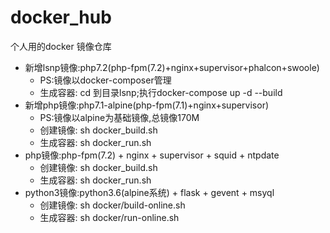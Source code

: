# docker_hub
个人用的docker 镜像仓库

<ul>
<li>
	新增lsnp镜像:php7.2(php-fpm(7.2)+nginx+supervisor+phalcon+swoole)
	<ul>
	<li>PS:镜像以docker-composer管理</li>
	<li>生成容器: cd 到目录lsnp;执行docker-compose up -d --build</li>
	</ul>
</li>
<li>
	新增php镜像:php7.1-alpine(php-fpm(7.1)+nginx+supervisor)
	<ul>
	<li>PS:镜像以alpine为基础镜像,总镜像170M</li>
	<li>创建镜像: sh docker_build.sh</li>
	<li>生成容器: sh docker_run.sh</li>
	</ul>
</li>
<li>
	php镜像:php-fpm(7.2) + nginx + supervisor + squid + ntpdate
	<ul>
	<li>创建镜像: sh docker_build.sh</li>
	<li>生成容器: sh docker_run.sh</li>
	</ul>
</li>
<li>
	python3镜像:python3.6(alpine系统) + flask + gevent + msyql
	<ul>
	<li>创建镜像: sh docker/build-online.sh</li>
	<li>生成容器: sh docker/run-online.sh</li>
	</ul>
</li>
</ul>
	
